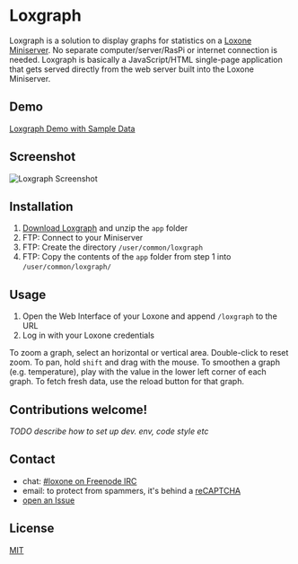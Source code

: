 Loxgraph
========

Loxgraph is a solution to display graphs for statistics on a [Loxone Miniserver](http://www.loxone.com/enuk/products/miniserver/miniserver.html).
No separate computer/server/RasPi or internet connection is needed. Loxgraph is basically a JavaScript/HTML single-page application that gets served directly from the web server built into the Loxone Miniserver.

Demo
----

[Loxgraph Demo with Sample Data](https://eik3.github.io/loxgraph/app/)

Screenshot
----------

![Loxgraph Screenshot](http://eik3.de/t/loxgraph-screenshot-2.png "Loxgraph Screenshot")

Installation
------------

1. [Download Loxgraph](https://github.com/eik3/loxgraph/archive/master.zip) and unzip the `app` folder
1. FTP: Connect to your Miniserver
1. FTP: Create the directory `/user/common/loxgraph`
1. FTP: Copy the contents of the `app` folder from step 1 into `/user/common/loxgraph/`

Usage
-----

1. Open the Web Interface of your Loxone and append `/loxgraph` to the URL
1. Log in with your Loxone credentials

To zoom a graph, select an horizontal or vertical area. Double-click to reset zoom.
To pan, hold `shift` and drag with the mouse.
To smoothen a graph (e.g. temperature), play with the value in the lower left corner of each graph.
To fetch fresh data, use the reload button for that graph.

Contributions welcome!
----------------------

*TODO describe how to set up dev. env, code style etc*

Contact
-------

- chat: [#loxone on Freenode IRC](https://webchat.freenode.net/?channels=loxone)
- email: to protect from spammers, it's behind a [reCAPTCHA](https://www.google.com/recaptcha/mailhide/d?k=014_uSCEY1lRzKiRIO0JdoOQ==&c=-Hb3oZeGhF0pEX1WwSPbaUMcW1Ee5RN79h3Vd4COoes=)
- [open an Issue](https://github.com/eik3/loxgraph/issues/new)

License
-------

[MIT](https://github.com/eik3/loxgraph/blob/master/LICENSE)
